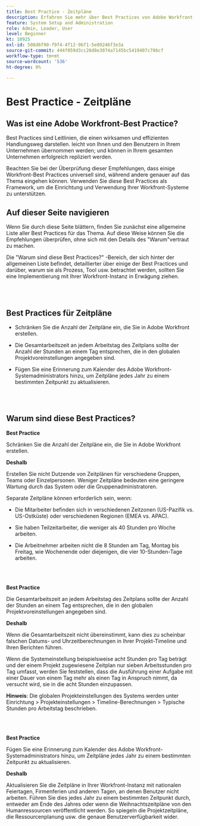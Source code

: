 ```yaml
---
title: Best Practice - Zeitpläne
description: Erfahren Sie mehr über Best Practices von Adobe Workfront-Experten zur Einrichtung, Verwaltung und Verwendung von Workfront-Zeitplänen.
feature: System Setup and Administration
role: Admin, Leader, User
level: Beginner
kt: 10925
exl-id: 508d6f90-f9f4-4f12-9bf1-5e89246f3e3a
source-git-commit: 444f059d3cc26d8e3074a7145bc5419407c786cf
workflow-type: tm+mt
source-wordcount: '536'
ht-degree: 0%

---
```


# Best Practice - Zeitpläne

## Was ist eine Adobe Workfront-Best Practice?

Best Practices sind Leitlinien, die einen wirksamen und effizienten Handlungsweg darstellen. leicht von Ihnen und den Benutzern in Ihrem Unternehmen übernommen werden; und können in Ihrem gesamten Unternehmen erfolgreich repliziert werden.

Beachten Sie bei der Überprüfung dieser Empfehlungen, dass einige Workfront-Best Practices universell sind, während andere genauer auf das Thema eingehen können. Verwenden Sie diese Best Practices als Framework, um die Einrichtung und Verwendung Ihrer Workfront-Systeme zu unterstützen.

## Auf dieser Seite navigieren

Wenn Sie durch diese Seite blättern, finden Sie zunächst eine allgemeine Liste aller Best Practices für das Thema. Auf diese Weise können Sie die Empfehlungen überprüfen, ohne sich mit den Details des &quot;Warum&quot;vertraut zu machen.

Die &quot;Warum sind diese Best Practices?&quot; -Bereich, der sich hinter der allgemeinen Liste befindet, detaillierter über einige der Best Practices und darüber, warum sie als Prozess, Tool usw. betrachtet werden, sollten Sie eine Implementierung mit Ihrer Workfront-Instanz in Erwägung ziehen.

</br>
</br>

## Best Practices für Zeitpläne

* Schränken Sie die Anzahl der Zeitpläne ein, die Sie in Adobe Workfront erstellen.

* Die Gesamtarbeitszeit an jedem Arbeitstag des Zeitplans sollte der Anzahl der Stunden an einem Tag entsprechen, die in den globalen Projektvoreinstellungen angegeben sind.

* Fügen Sie eine Erinnerung zum Kalender des Adobe Workfront-Systemadministrators hinzu, um Zeitpläne jedes Jahr zu einem bestimmten Zeitpunkt zu aktualisieren.

</br>
</br>

## Warum sind diese Best Practices?

**Best Practice**

Schränken Sie die Anzahl der Zeitpläne ein, die Sie in Adobe Workfront erstellen.



**Deshalb**

Erstellen Sie nicht Dutzende von Zeitplänen für verschiedene Gruppen, Teams oder Einzelpersonen. Weniger Zeitpläne bedeuten eine geringere Wartung durch das System oder die Gruppenadministratoren.



Separate Zeitpläne können erforderlich sein, wenn:

* Die Mitarbeiter befinden sich in verschiedenen Zeitzonen (US-Pazifik vs. US-Ostküste) oder verschiedenen Regionen (EMEA vs. APAC).

* Sie haben Teilzeitarbeiter, die weniger als 40 Stunden pro Woche arbeiten.

* Die Arbeitnehmer arbeiten nicht die 8 Stunden am Tag, Montag bis Freitag, wie Wochenende oder diejenigen, die vier 10-Stunden-Tage arbeiten.

</br>
</br>

**Best Practice**

Die Gesamtarbeitszeit an jedem Arbeitstag des Zeitplans sollte der Anzahl der Stunden an einem Tag entsprechen, die in den globalen Projektvoreinstellungen angegeben sind.



**Deshalb**

Wenn die Gesamtarbeitszeit nicht übereinstimmt, kann dies zu scheinbar falschen Datums- und Uhrzeitberechnungen in Ihrer Projekt-Timeline und Ihren Berichten führen.

Wenn die Systemeinstellung beispielsweise acht Stunden pro Tag beträgt und der einem Projekt zugewiesene Zeitplan nur sieben Arbeitsstunden pro Tag umfasst, werden Sie feststellen, dass die Ausführung einer Aufgabe mit einer Dauer von einem Tag mehr als einen Tag in Anspruch nimmt, da versucht wird, sie in die acht Stunden einzupassen.

**Hinweis**: Die globalen Projekteinstellungen des Systems werden unter Einrichtung > Projekteinstellungen > Timeline-Berechnungen > Typische Stunden pro Arbeitstag beschrieben.

</br>
</br>


**Best Practice**

Fügen Sie eine Erinnerung zum Kalender des Adobe Workfront-Systemadministrators hinzu, um Zeitpläne jedes Jahr zu einem bestimmten Zeitpunkt zu aktualisieren.

**Deshalb**

Aktualisieren Sie die Zeitpläne in Ihrer Workfront-Instanz mit nationalen Feiertagen, Firmenferien und anderen Tagen, an denen Benutzer nicht arbeiten. Führen Sie dies jedes Jahr zu einem bestimmten Zeitpunkt durch, entweder am Ende des Jahres oder wenn die Weihnachtszeitpläne von den Humanressourcen veröffentlicht werden. So spiegeln die Projektzeitpläne, die Ressourcenplanung usw. die genaue Benutzerverfügbarkeit wider.
